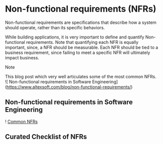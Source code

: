 # Non-functional requirements (NFRs)
Non-functional requirements are specifications that describe how a system should operate, rather than its specific behaviors.

While building applications, it is very important to define and quantify Non-functional requirements. Note that quantifying each NFR is equally important, since, a NFR should be measurable. Each NFR should be tied to a business requirement, since failing to meet a specific NFR will ultimately impact business.

> [!NOTE]
> This blog post which very well articulates some of the most common NFRs.
![ Non-functional requirements in Software Engineering] (https://www.altexsoft.com/blog/non-functional-requirements/)

##  Non-functional requirements in Software Engineering
! [Common NFRs](images/NFR1.png)


## Curated Checklist of NFRs  
